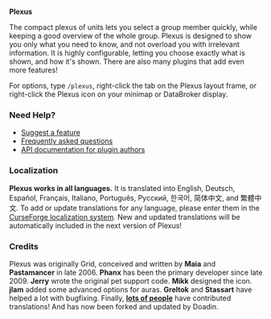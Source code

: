 **Plexus**

The compact plexus of units lets you select a group member quickly, while keeping a good overview of the whole group. Plexus is designed to show you only what you need to know, and not overload you with irrelevant information. It is highly configurable, letting you choose exactly what is shown, and how it's shown. There are also many plugins that add even more features!

For options, type `/plexus`, right-click the tab on the Plexus layout frame, or right-click the Plexus icon on your minimap or DataBroker display.


### Need Help?

- [Suggest a feature](https://google.com)
- [Frequently asked questions](https://github.com/Phanx/Plexus/wiki/FAQ)
- [API documentation for plugin authors](https://github.com/Doadin/Plexus/wiki)


### Localization

**Plexus works in all languages.** It is translated into English, Deutsch, Español, Français, Italiano, Português, Русский, 한국어, 简体中文, and 繁體中文. To add or update translations for any language, please enter them in the [CurseForge localization system](https://wow.curseforge.com/addons/plexus/localization/). New and updated translations will be automatically included in the next version of Plexus!


### Credits

Plexus was originally Grid, conceived and written by **Maia** and **Pastamancer** in late 2006. **Phanx** has been the primary developer since late 2009. **Jerry** wrote the original pet support code. **Mikk** designed the icon. **jlam** added some advanced options for auras. **Greltok** and **Stassart** have helped a lot with bugfixing. Finally, **[lots of people](https://wow.curseforge.com/addons/plexus/localization/translators/)** have contributed translations! And has now been forked and updated by Doadin.
